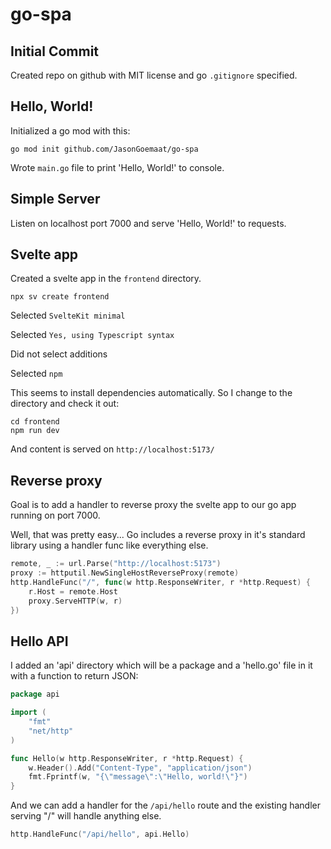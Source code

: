 # go-spa

## Initial Commit 

Created repo on github with MIT license and go `.gitignore` specified.

## Hello, World!

Initialized a go mod with this:

    go mod init github.com/JasonGoemaat/go-spa

Wrote `main.go` file to print 'Hello, World!' to console.

## Simple Server

Listen on localhost port 7000 and serve 'Hello, World!'
to requests.

## Svelte app

Created a svelte app in the `frontend` directory.

    npx sv create frontend

Selected `SvelteKit minimal`

Selected `Yes, using Typescript syntax`

Did not select additions

Selected `npm`

This seems to install dependencies automatically.
So I change to the directory and check it out:

    cd frontend
    npm run dev

And content is served on `http://localhost:5173/`

## Reverse proxy

Goal is to add a handler to reverse proxy the svelte app
to our go app running on port 7000.

Well, that was pretty easy...  Go includes a reverse proxy
in it's standard library using a handler func like
everything else.

```go
remote, _ := url.Parse("http://localhost:5173")
proxy := httputil.NewSingleHostReverseProxy(remote)
http.HandleFunc("/", func(w http.ResponseWriter, r *http.Request) {
    r.Host = remote.Host
    proxy.ServeHTTP(w, r)
})
```

## Hello API

I added an 'api' directory which will be a package and a
'hello.go' file in it with a function to return JSON:

```go
package api

import (
	"fmt"
	"net/http"
)

func Hello(w http.ResponseWriter, r *http.Request) {
	w.Header().Add("Content-Type", "application/json")
	fmt.Fprintf(w, "{\"message\":\"Hello, world!\"}")
}
```

And we can add a handler for the `/api/hello` route and the existing handler
serving "/" will handle anything else.

```go
http.HandleFunc("/api/hello", api.Hello)
```

